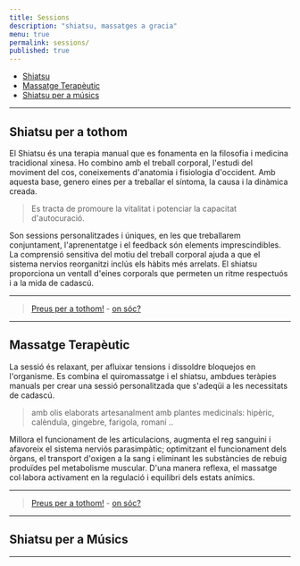 ```yaml
---
title: Sessions
description: "shiatsu, massatges a gracia"
menu: true
permalink: sessions/
published: true
---
```


+ [Shiatsu](#shiatsu)
+ [Massatge Terapèutic](#massatge-teraputic)
+ [Shiatsu per a músics](#shiatsu-per-a-msics)

---

## Shiatsu per a tothom

El Shiatsu és una terapia manual que es fonamenta en la filosofia i medicina tracidional xinesa. Ho combino amb el treball corporal, l'estudi del moviment del cos, coneixements d'anatomia i fisiologia d'occident. Amb aquesta base, genero eines per a treballar el síntoma, la causa i la dinàmica creada.

> Es tracta de promoure la vitalitat i potenciar la capacitat d'autocuració.

Son sessions personalitzades i úniques, en les que treballarem conjuntament, l'aprenentatge i el feedback són elements imprescindibles. La comprensió sensitiva del motiu del treball corporal ajuda a que el sistema nervios reorganitzi inclús els hàbits més arrelats. El shiatsu proporciona un ventall d'eines corporals que permeten un ritme respectuós i a la mida de cadascú.

---

> [Preus per a tothom!]({{site.baseurl}}/preus) - [on sóc?]({{site.baseurl}}/contacte)

---

## Massatge Terapèutic

La sessió és relaxant, per afluixar tensions i dissoldre bloquejos en l'organisme. Es combina el quiromassatge i el shiatsu, ambdues teràpies manuals per crear una sessió personalitzada que s'adeqüi a les necessitats de cadascú.

> amb olis elaborats artesanalment amb plantes medicinals: hipèric, calèndula, gingebre, farigola, romaní ..

Millora el funcionament de les articulacions, augmenta el reg sanguini i afavoreix el sistema nerviós parasimpàtic; optimitzant el funcionament dels òrgans, el transport d'oxigen a la sang i eliminant les substàncies de rebuig produïdes pel metabolisme muscular. D'una manera reflexa, el massatge col∙labora activament en la regulació i equilibri dels estats anímics.

---

> [Preus per a tothom!]({{site.baseurl}}/preus) - [on sóc?]({{site.baseurl}}/contacte)

---

## Shiatsu per a Músics

---

<!--


At vero eos et accusamus et iusto odio dignissimos ducimus qui blanditiis praesentium voluptatum deleniti atque corrupti quos dolores et quas molestias excepturi sint occaecati cupiditate non provident, similique sunt in culpa qui officia deserunt mollitia animi, id est laborum et dolorum fuga. Et harum quidem rerum facilis est et expedita distinctio. Nam libero tempore, cum soluta nobis est eligendi optio.

---

> [Preus per a tothom!]({{site.baseurl}}/preus)

---

-->